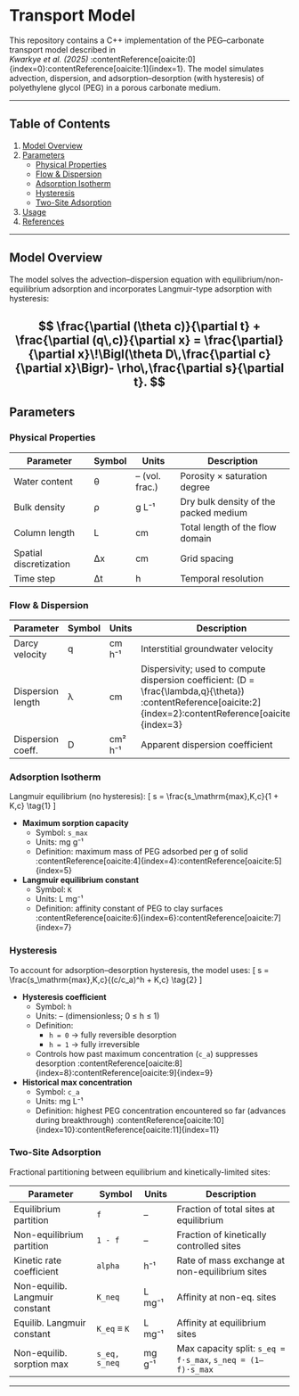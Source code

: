 # Transport Model

This repository contains a C++ implementation of the PEG–carbonate transport model described in  
*Kwarkye et al. (2025)* :contentReference[oaicite:0]{index=0}:contentReference[oaicite:1]{index=1}. The model simulates advection, dispersion, and adsorption–desorption (with hysteresis) of polyethylene glycol (PEG) in a porous carbonate medium.

---

## Table of Contents

1. [Model Overview](#model-overview)  
2. [Parameters](#parameters)  
   - [Physical Properties](#physical-properties)  
   - [Flow & Dispersion](#flow--dispersion)  
   - [Adsorption Isotherm](#adsorption-isotherm)  
   - [Hysteresis](#hysteresis)  
   - [Two-Site Adsorption](#two-site-adsorption)  
3. [Usage](#usage)  
4. [References](#references)  

---

## Model Overview

The model solves the advection–dispersion equation with equilibrium/non-equilibrium adsorption and incorporates Langmuir-type adsorption with hysteresis:

$$
\frac{\partial (\theta c)}{\partial t} + \frac{\partial (q\,c)}{\partial x} = \frac{\partial}{\partial x}\!\Bigl(\theta D\,\frac{\partial c}{\partial x}\Bigr)- \rho\,\frac{\partial s}{\partial t}.
$$
---

## Parameters

### Physical Properties

| Parameter | Symbol | Units        | Description                                |
|-----------|--------|--------------|--------------------------------------------|
| Water content             | θ      | – (vol. frac.)   | Porosity × saturation degree             |
| Bulk density              | ρ      | g L⁻¹         | Dry bulk density of the packed medium      |
| Column length             | L      | cm           | Total length of the flow domain            |
| Spatial discretization    | Δx     | cm           | Grid spacing                               |
| Time step                 | Δt     | h            | Temporal resolution                        |

### Flow & Dispersion

| Parameter        | Symbol   | Units         | Description                                                                      |
|------------------|----------|---------------|----------------------------------------------------------------------------------|
| Darcy velocity   | q        | cm h⁻¹        | Interstitial groundwater velocity                                                |
| Dispersion length| λ        | cm            | Dispersivity; used to compute dispersion coefficient: \(D = \frac{\lambda\,q}{\theta}\) :contentReference[oaicite:2]{index=2}:contentReference[oaicite:3]{index=3} |
| Dispersion coeff.| D        | cm² h⁻¹       | Apparent dispersion coefficient                                                  |

### Adsorption Isotherm

Langmuir equilibrium (no hysteresis):
\[
s = \frac{s_\mathrm{max}\,K\,c}{1 + K\,c}
\tag{1}
\]
- **Maximum sorption capacity**  
  - Symbol: `s_max`  
  - Units: mg g⁻¹  
  - Definition: maximum mass of PEG adsorbed per g of solid :contentReference[oaicite:4]{index=4}:contentReference[oaicite:5]{index=5}  
- **Langmuir equilibrium constant**  
  - Symbol: `K`  
  - Units: L mg⁻¹  
  - Definition: affinity constant of PEG to clay surfaces :contentReference[oaicite:6]{index=6}:contentReference[oaicite:7]{index=7}  

### Hysteresis

To account for adsorption–desorption hysteresis, the model uses:
\[
s = \frac{s_\mathrm{max}\,K\,c}{(c/c_a)^h + K\,c}
\tag{2}
\]
- **Hysteresis coefficient**  
  - Symbol: `h`  
  - Units: – (dimensionless; 0 ≤ h ≤ 1)  
  - Definition:  
    - `h = 0` → fully reversible desorption  
    - `h = 1` → fully irreversible  
  - Controls how past maximum concentration (`c_a`) suppresses desorption :contentReference[oaicite:8]{index=8}:contentReference[oaicite:9]{index=9}  
- **Historical max concentration**  
  - Symbol: `c_a`  
  - Units: mg L⁻¹  
  - Definition: highest PEG concentration encountered so far (advances during breakthrough) :contentReference[oaicite:10]{index=10}:contentReference[oaicite:11]{index=11}  

### Two-Site Adsorption

Fractional partitioning between equilibrium and kinetically-limited sites:

| Parameter                      | Symbol       | Units      | Description                                                        |
|--------------------------------|--------------|------------|--------------------------------------------------------------------|
| Equilibrium partition         | `f`          | –          | Fraction of total sites at equilibrium                            |
| Non-equilibrium partition     | `1 - f`      | –          | Fraction of kinetically controlled sites                           |
| Kinetic rate coefficient      | `alpha`      | h⁻¹        | Rate of mass exchange at non-equilibrium sites                     |
| Non-equilib. Langmuir constant| `K_neq`      | L mg⁻¹     | Affinity at non-eq. sites                                          |
| Equilib. Langmuir constant    | `K_eq` ≡ `K` | L mg⁻¹     | Affinity at equilibrium sites                                      |
| Non-equilib. sorption max     | `s_eq, s_neq`| mg g⁻¹     | Max capacity split: `s_eq = f·s_max`, `s_neq = (1–f)·s_max`           |

---



